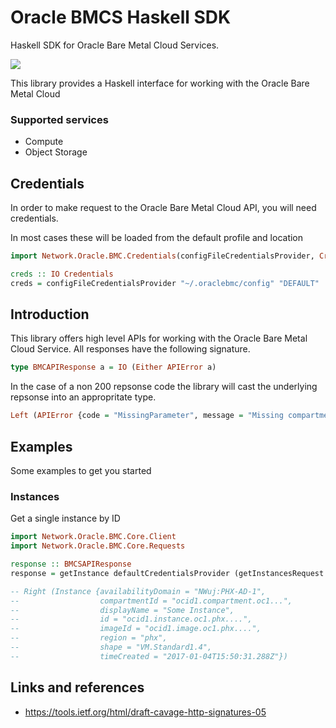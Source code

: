 # Oracle BMCS Haskell SDK

Haskell SDK for Oracle Bare Metal Cloud Services.

![](http://static.wixstatic.com/media/740ab9_b47eb87dc958468b9b40a8aebc4fc546.png)

This library provides a Haskell interface for working with the Oracle Bare Metal Cloud

### Supported services

* Compute
* Object Storage

## Credentials

In order to make request to the Oracle Bare Metal Cloud API, you will need credentials.

In most cases these will be loaded from the default profile and location

```haskell
import Network.Oracle.BMC.Credentials(configFileCredentialsProvider, Credentials)

creds :: IO Credentials
creds = configFileCredentialsProvider "~/.oraclebmc/config" "DEFAULT"
```

## Introduction

This library offers high level APIs for working with the Oracle Bare Metal Cloud Service. All responses
have the following signature. 

```haskell
type BMCAPIResponse a = IO (Either APIError a)
```

In the case of a non 200 repsonse code the library will cast the underlying
repsonse into an appropritate type.

```haskell
Left (APIError {code = "MissingParameter", message = "Missing compartmentId"})
```

## Examples

Some examples to get you started

### Instances

Get a single instance by ID

```haskell
import Network.Oracle.BMC.Core.Client
import Network.Oracle.BMC.Core.Requests

response :: BMCSAPIResponse
response = getInstance defaultCredentialsProvider (getInstancesRequest "ocid...")

-- Right (Instance {availabilityDomain = "NWuj:PHX-AD-1", 
--                  compartmentId = "ocid1.compartment.oc1...", 
--                  displayName = "Some Instance", 
--                  id = "ocid1.instance.oc1.phx....", 
--                  imageId = "ocid1.image.oc1.phx....", 
--                  region = "phx", 
--                  shape = "VM.Standard1.4", 
--                  timeCreated = "2017-01-04T15:50:31.288Z"})
```

## Links and references

* https://tools.ietf.org/html/draft-cavage-http-signatures-05

